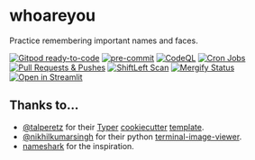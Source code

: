 # whoareyou

Practice remembering important names and faces.

[![Gitpod ready-to-code](https://img.shields.io/badge/Gitpod-ready--to--code-blue?logo=gitpod)](https://gitpod.io/#https://github.com/proinsias/whoareyou)
[![pre-commit](https://img.shields.io/badge/pre--commit-enabled-brightgreen?logo=pre-commit&logoColor=white)](https://github.com/pre-commit/pre-commit)
[![CodeQL](https://github.com/proinsias/whoareyou/workflows/CodeQL/badge.svg)](https://github.com/proinsias/whoareyou/actions/workflows/codeql-analysis.yml)
[![Cron Jobs](https://github.com/proinsias/whoareyou/workflows/Cron%20Jobs/badge.svg)](https://github.com/proinsias/whoareyou/actions/workflows/cronjobs.yml)
[![Pull Requests & Pushes](https://github.com/proinsias/whoareyou/workflows/Pull%20Requests%20%26%20Pushes/badge.svg)](https://github.com/proinsias/whoareyou/actions/workflows/pull-requests-and-pushes.yml)
[![ShiftLeft Scan](https://github.com/proinsias/whoareyou/workflows/ShiftLeft%20Scan/badge.svg)](https://github.com/proinsias/whoareyou/actions/workflows/shiftleft-analysis.yml)
[![Mergify Status][mergify-status]][mergify]
[![Open in Streamlit](https://static.streamlit.io/badges/streamlit_badge_black_white.svg)](https://share.streamlit.io/proinsias/whoareyou/main/whoareyou/streamlit.py)

## Thanks to...

- [@talperetz](https://github.com/talperetz) for their [Typer](https://typer.tiangolo.com)
  [cookiecutter](https://cookiecutter.readthedocs.io/) [template](https://github.com/talperetz/python-cli-template).
- [@nikhilkumarsingh](https://github.com/nikhilkumarsingh) for their python
  [terminal-image-viewer](https://github.com/nikhilkumarsingh/terminal-image-viewer).
- [nameshark](http://www.namesharkapp.com) for the inspiration.

[mergify]: https://mergify.io
[mergify-status]: https://img.shields.io/endpoint.svg?url=https://gh.mergify.io/badges/proinsias/whoareyou&style=flat
